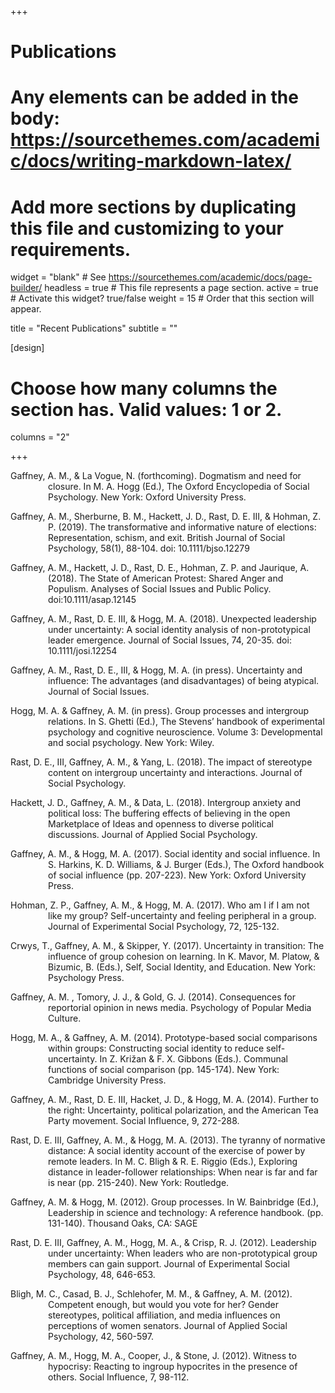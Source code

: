 +++
# Publications
# Any elements can be added in the body: https://sourcethemes.com/academic/docs/writing-markdown-latex/
# Add more sections by duplicating this file and customizing to your requirements.

widget = "blank"  # See https://sourcethemes.com/academic/docs/page-builder/
headless = true  # This file represents a page section.
active = true  # Activate this widget? true/false
weight = 15  # Order that this section will appear.

title = "Recent Publications"
subtitle = ""

[design]
  # Choose how many columns the section has. Valid values: 1 or 2.
  columns = "2"

+++

<p style="margin-left: 60px; text-indent: -60px;">Gaffney, A. M., & La Vogue, N. (forthcoming). Dogmatism and need for closure. In M. A. Hogg (Ed.), The Oxford Encyclopedia of Social Psychology.  New York: Oxford University Press.</p> 

<p style="margin-left: 60px; text-indent: -60px;">Gaffney, A. M., Sherburne, B. M., Hackett, J. D., Rast, D. E. III, & Hohman, Z. P. (2019). The transformative and informative nature of elections: Representation, schism, and exit. British Journal of Social Psychology, 58(1), 88-104. doi: 10.1111/bjso.12279</p>

<p style="margin-left: 60px; text-indent: -60px;">Gaffney, A. M., Hackett, J. D., Rast, D. E., Hohman, Z. P. and Jaurique, A. (2018). The State of American Protest: Shared Anger and Populism. Analyses of Social Issues and Public Policy. doi:10.1111/asap.12145</p>

<p style="margin-left: 60px; text-indent: -60px;">Gaffney, A. M., Rast, D. E. III, & Hogg, M. A. (2018). Unexpected leadership under uncertainty: A social identity analysis of non-prototypical leader emergence. Journal of Social Issues, 74, 20-35. doi: 10.1111/josi.12254</p>

<p style="margin-left: 60px; text-indent: -60px;">Gaffney, A. M., Rast, D. E., III, & Hogg, M. A. (in press). Uncertainty and influence: The advantages (and disadvantages) of being atypical. Journal of Social Issues.</p>

<p style="margin-left: 60px; text-indent: -60px;">Hogg, M. A. & Gaffney, A. M. (in press). Group processes and intergroup relations. In S. Ghetti (Ed.), The Stevens’ handbook of experimental psychology and cognitive neuroscience. Volume 3: Developmental and social psychology. New York: Wiley.</p>

<p style="margin-left: 60px; text-indent: -60px;">Rast, D. E., III, Gaffney, A. M., & Yang, L. (2018). The impact of stereotype content on intergroup uncertainty and interactions. Journal of Social Psychology.</p>

<p style="margin-left: 60px; text-indent: -60px;">Hackett, J. D., Gaffney, A. M., & Data, L. (2018). Intergroup anxiety and political loss: The buffering effects of believing in the open Marketplace of Ideas and openness to diverse political discussions. Journal of Applied Social Psychology.</p>

<p style="margin-left: 60px; text-indent: -60px;">Gaffney, A. M., & Hogg, M. A. (2017). Social identity and social influence. In S. Harkins, K. D. Williams, & J. Burger (Eds.), The Oxford handbook of social influence (pp. 207-223). New York: Oxford University Press.</p> 

<p style="margin-left: 60px; text-indent: -60px;">Hohman, Z. P., Gaffney, A. M., & Hogg, M. A. (2017). Who am I if I am not like my group? Self-uncertainty and feeling peripheral in a group. Journal of Experimental Social Psychology, 72, 125-132.</p>

<p style="margin-left: 60px; text-indent: -60px;">Crwys, T., Gaffney, A. M., & Skipper, Y. (2017). Uncertainty in transition: The influence of group cohesion on learning. In K. Mavor, M. Platow, & Bizumic, B. (Eds.), Self, Social Identity, and Education. New York: Psychology Press.</p>

<p style="margin-left: 60px; text-indent: -60px;">Gaffney, A. M. , Tomory, J. J., & Gold, G. J. (2014). Consequences for reportorial opinion in news media. Psychology of Popular Media Culture.</p>

<p style="margin-left: 60px; text-indent: -60px;">Hogg, M. A., & Gaffney, A. M. (2014). Prototype-based social comparisons within groups: Constructing social identity to reduce self-uncertainty. In Z. Križan & F. X. Gibbons (Eds.). Communal functions of social comparison (pp. 145-174). New York: Cambridge University Press.</p>

<p style="margin-left: 60px; text-indent: -60px;">Gaffney, A. M., Rast, D. E. III, Hacket, J. D., & Hogg, M. A. (2014).  Further to the right: Uncertainty, political polarization, and the American Tea Party movement. Social Influence, 9, 272-288.</p>

<p style="margin-left: 60px; text-indent: -60px;">Rast, D. E. III, Gaffney, A. M., & Hogg, M. A. (2013). The tyranny of normative distance: A social identity account of the exercise of power by remote leaders. In M. C. Bligh & R. E. Riggio (Eds.), Exploring distance in leader-follower relationships: When near is far and far is near (pp. 215-240). New York: Routledge.</p>

<p style="margin-left: 60px; text-indent: -60px;">Gaffney, A. M. & Hogg, M. (2012). Group processes. In W. Bainbridge (Ed.), Leadership in science and technology: A reference handbook. (pp. 131-140). Thousand Oaks, CA: SAGE</p>

<p style="margin-left: 60px; text-indent: -60px;">Rast, D. E. III, Gaffney, A. M., Hogg, M. A., & Crisp, R. J. (2012). Leadership under uncertainty: When leaders who are non-prototypical group members can gain support. Journal of Experimental Social Psychology, 48, 646-653.</p>

<p style="margin-left: 60px; text-indent: -60px;">Bligh, M. C., Casad, B. J., Schlehofer, M. M., & Gaffney, A. M. (2012). Competent enough, but would you vote for her? Gender stereotypes, political affiliation, and media influences on perceptions of women senators.  Journal of Applied Social Psychology, 42, 560-597.</p>

<p style="margin-left: 60px; text-indent: -60px;">Gaffney, A. M., Hogg, M. A., Cooper, J., & Stone, J. (2012). Witness to hypocrisy: Reacting to ingroup hypocrites in the presence of others. Social Influence, 7, 98-112.</p>
